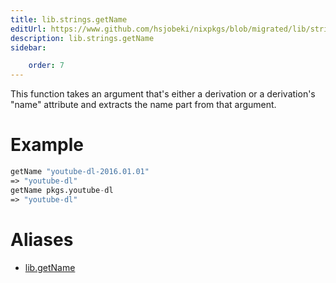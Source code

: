 ```yaml
---
title: lib.strings.getName
editUrl: https://www.github.com/hsjobeki/nixpkgs/blob/migrated/lib/strings.nix#L1004C13
description: lib.strings.getName
sidebar:

    order: 7
---
```


This function takes an argument that's either a derivation or a
derivation's "name" attribute and extracts the name part from that
argument.

# Example

```nix
getName "youtube-dl-2016.01.01"
=> "youtube-dl"
getName pkgs.youtube-dl
=> "youtube-dl"
```


# Aliases

- [lib.getName](/nix-doc-comments/reference/lib/lib-getname)


